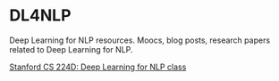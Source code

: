 # DL4NLP
Deep Learning for NLP resources. Moocs, blog posts, research papers related to Deep Learning for NLP.

[Stanford CS 224D: Deep Learning for NLP class](cs224d.stanford.edu/syllabus.html)
